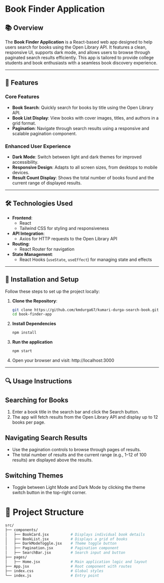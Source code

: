 # Book Finder Application

## 📚 Overview

The **Book Finder Application** is a React-based web app designed to help users search for books using the Open Library API. It features a clean, responsive UI, supports dark mode, and allows users to browse through paginated search results efficiently. This app is tailored to provide college students and book enthusiasts with a seamless book discovery experience.

---

## 🚀 Features

### Core Features
- **Book Search**: Quickly search for books by title using the Open Library API.
- **Book List Display**: View books with cover images, titles, and authors in a grid format.
- **Pagination**: Navigate through search results using a responsive and scalable pagination component.

### Enhanced User Experience
- **Dark Mode**: Switch between light and dark themes for improved accessibility.
- **Responsive Design**: Adapts to all screen sizes, from desktops to mobile devices.
- **Result Count Display**: Shows the total number of books found and the current range of displayed results.

---

## 🛠️ Technologies Used

- **Frontend**:
  - React
  - Tailwind CSS for styling and responsiveness
- **API Integration**:
  - Axios for HTTP requests to the Open Library API
- **Routing**:
  - React Router for navigation
- **State Management**:
  - React Hooks (`useState`, `useEffect`) for managing state and effects

---

## 📖 Installation and Setup

Follow these steps to set up the project locally:

1. **Clone the Repository**:
   ```bash
   git clone https://github.com/kmdurga67/kumari-durga-search-book.git
   cd book-finder-app

2. **Install Dependencies**
    ```bash
    npm install

3. **Run the application**
    ```bash
    npm start

4. Open your browser and visit:
    http://localhost:3000

---

## 🔍 Usage Instructions
## Searching for Books

1. Enter a book title in the search bar and click the Search button.
2. The app will fetch results from the Open Library API and display up to 12 books per page.

## Navigating Search Results

- Use the pagination controls to browse through pages of results.
- The total number of results and the current range (e.g., 1–12 of 100 results) are displayed above the results.

## Switching Themes

- Toggle between Light Mode and Dark Mode by clicking the theme switch button in the top-right corner.

# 📂 Project Structure

```bash
src/
├── components/
│   ├── BookCard.jsx          # Displays individual book details
│   ├── BookList.jsx          # Displays a grid of books
│   ├── DarkModeToggle.jsx    # Theme toggle button
│   ├── Pagination.jsx        # Pagination component
│   ├── SearchBar.jsx         # Search input and button
├── pages/
│   ├── Home.jsx              # Main application logic and layout
├── App.jsx                   # Root component with routes
├── index.css                 # Global styles
└── index.js                  # Entry point
